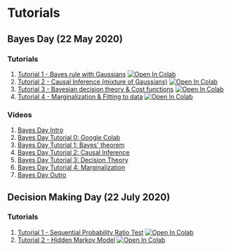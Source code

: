 # Tutorials
## Bayes Day (22 May 2020)
### Tutorials
1. [Tutorial 1 - Bayes rule with Gaussians](Bayes/BayesDay_Tutorial_1.ipynb) [![Open In Colab](https://colab.research.google.com/assets/colab-badge.svg)](https://colab.research.google.com/github/NeuromatchAcademy/course-content/blob/master/tutorials/Bayes/BayesDay_Tutorial_1.ipynb)  
2. [Tutorial 2 - Causal Inference (mixture of Gaussians)](Bayes/BayesDay_Tutorial_2.ipynb) [![Open In Colab](https://colab.research.google.com/assets/colab-badge.svg)](https://colab.research.google.com/github/NeuromatchAcademy/course-content/blob/master/tutorials/Bayes/BayesDay_Tutorial_2.ipynb)  
3. [Tutorial 3 - Bayesian decision theory & Cost functions](Bayes/BayesDay_Tutorial_3.ipynb) [![Open In Colab](https://colab.research.google.com/assets/colab-badge.svg)](https://colab.research.google.com/github/NeuromatchAcademy/course-content/blob/master/tutorials/Bayes/BayesDay_Tutorial_3.ipynb)
3. [Tutorial 4 - Marginalization & Fitting to data](Bayes/BayesDay_Tutorial_4.ipynb) [![Open In Colab](https://colab.research.google.com/assets/colab-badge.svg)](https://colab.research.google.com/github/NeuromatchAcademy/course-content/blob/master/tutorials/Bayes/BayesDay_Tutorial_4.ipynb)
### Videos
1. [Bayes Day Intro](https://youtu.be/uW8dbFbdOjo)
1. [Bayes Day Tutorial 0: Google Colab](https://youtu.be/kXuGHN-8FlE)
1. [Bayes Day Tutorial 1: Bayes' theorem](https://youtu.be/LhUTj8tT6kE)
2. [Bayes Day Tutorial 2: Causal Inference](https://youtu.be/nCQXUJMMhN4)
3. [Bayes Day Tutorial 3: Decision Theory](https://youtu.be/NMDrEANDyfI)
4. [Bayes Day Tutorial 4: Marginalization](https://youtu.be/OVDtW6aTz1c)
4. [Bayes Day Outro]( https://youtu.be/njSGa9__fF0 )

## Decision Making Day (22 July 2020)
### Tutorials
1. [Tutorial 1 - Sequential Probability Ratio Test](DecisionMaking/TA_solutions/Tutorial1_SPRT_solutions.ipynb) [![Open In Colab](https://colab.research.google.com/assets/colab-badge.svg)](https://colab.research.google.com/github/XaqLab/course-content/blob/w2d3/tutorials/DecisionMaking/TA_solutions/Tutorial1_SPRT_solutions.ipynb)
2. [Tutorial 2 - Hidden Markov Model](DecisionMaking/TA_solutions/Tutorial3_HMM_solutions.ipynb) [![Open In Colab](https://colab.research.google.com/assets/colab-badge.svg)](https://colab.research.google.com/github/XaqLab/course-content/blob/w2d3/tutorials/DecisionMaking/TA_solutions/Tutorial3_HMM_solutions.ipynb)

